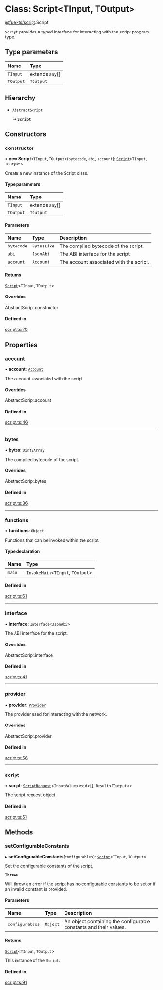 # Class: Script&lt;TInput, TOutput\>

[@fuel-ts/script](/api/Script/index.md).Script

`Script` provides a typed interface for interacting with the script program type.

## Type parameters

| Name | Type |
| :------ | :------ |
| `TInput` | extends `any`[] |
| `TOutput` | `TOutput` |

## Hierarchy

- `AbstractScript`

  ↳ **`Script`**

## Constructors

### constructor

• **new Script**&lt;`TInput`, `TOutput`\>(`bytecode`, `abi`, `account`): [`Script`](/api/Script/Script.md)&lt;`TInput`, `TOutput`\>

Create a new instance of the Script class.

#### Type parameters

| Name | Type |
| :------ | :------ |
| `TInput` | extends `any`[] |
| `TOutput` | `TOutput` |

#### Parameters

| Name | Type | Description |
| :------ | :------ | :------ |
| `bytecode` | `BytesLike` | The compiled bytecode of the script. |
| `abi` | `JsonAbi` | The ABI interface for the script. |
| `account` | [`Account`](/api/Wallet/Account.md) | The account associated with the script. |

#### Returns

[`Script`](/api/Script/Script.md)&lt;`TInput`, `TOutput`\>

#### Overrides

AbstractScript.constructor

#### Defined in

[script.ts:70](https://github.com/FuelLabs/fuels-ts/blob/d63b2d0f/packages/script/src/script.ts#L70)

## Properties

### account

• **account**: [`Account`](/api/Wallet/Account.md)

The account associated with the script.

#### Overrides

AbstractScript.account

#### Defined in

[script.ts:46](https://github.com/FuelLabs/fuels-ts/blob/d63b2d0f/packages/script/src/script.ts#L46)

___

### bytes

• **bytes**: `Uint8Array`

The compiled bytecode of the script.

#### Overrides

AbstractScript.bytes

#### Defined in

[script.ts:36](https://github.com/FuelLabs/fuels-ts/blob/d63b2d0f/packages/script/src/script.ts#L36)

___

### functions

• **functions**: `Object`

Functions that can be invoked within the script.

#### Type declaration

| Name | Type |
| :------ | :------ |
| `main` | `InvokeMain`&lt;`TInput`, `TOutput`\> |

#### Defined in

[script.ts:61](https://github.com/FuelLabs/fuels-ts/blob/d63b2d0f/packages/script/src/script.ts#L61)

___

### interface

• **interface**: `Interface`&lt;`JsonAbi`\>

The ABI interface for the script.

#### Overrides

AbstractScript.interface

#### Defined in

[script.ts:41](https://github.com/FuelLabs/fuels-ts/blob/d63b2d0f/packages/script/src/script.ts#L41)

___

### provider

• **provider**: [`Provider`](/api/Providers/Provider.md)

The provider used for interacting with the network.

#### Overrides

AbstractScript.provider

#### Defined in

[script.ts:56](https://github.com/FuelLabs/fuels-ts/blob/d63b2d0f/packages/script/src/script.ts#L56)

___

### script

• **script**: [`ScriptRequest`](/api/Program/ScriptRequest.md)&lt;`InputValue`&lt;`void`\>[], `Result`&lt;`TOutput`\>\>

The script request object.

#### Defined in

[script.ts:51](https://github.com/FuelLabs/fuels-ts/blob/d63b2d0f/packages/script/src/script.ts#L51)

## Methods

### setConfigurableConstants

▸ **setConfigurableConstants**(`configurables`): [`Script`](/api/Script/Script.md)&lt;`TInput`, `TOutput`\>

Set the configurable constants of the script.

**`Throws`**

Will throw an error if the script has no configurable constants to be set or if an invalid constant is provided.

#### Parameters

| Name | Type | Description |
| :------ | :------ | :------ |
| `configurables` | `Object` | An object containing the configurable constants and their values. |

#### Returns

[`Script`](/api/Script/Script.md)&lt;`TInput`, `TOutput`\>

This instance of the `Script`.

#### Defined in

[script.ts:91](https://github.com/FuelLabs/fuels-ts/blob/d63b2d0f/packages/script/src/script.ts#L91)

